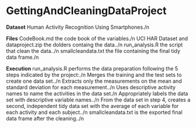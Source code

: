# GettingAndCleaningDataProject

**Dataset**
Human Activity Recognition Using Smartphones./n

**Files**
CodeBook.md the code book of the variables./n
UCI HAR Dataset and dataproject.zip the dolders containg the data../n
run_analysis.R the script that clean the data../n
smallcleandata.txt the file containing the final tidy data frame./n

**Execution**
run_analysis.R performs the data preparation following the 5 steps indicated by the project:./n
Merges the training and the test sets to create one data set../n
Extracts only the measurements on the mean and standard deviation for each measurement../n
Uses descriptive activity names to name the activities in the data set./n
Appropriately labels the data set with descriptive variable names../n
From the data set in step 4, creates a second, independent tidy data set with the average of each variable for each activity and each subject../n
smallcleandata.txt is the exported final data frame after the cleaning../n
